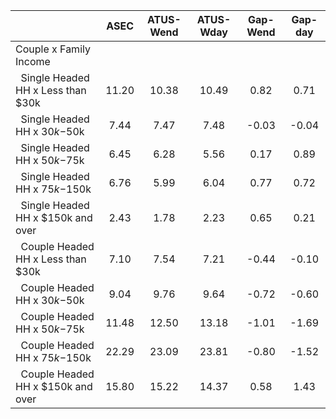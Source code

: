 
|                      |         ASEC |    ATUS-Wend |    ATUS-Wday |     Gap-Wend |      Gap-day |
| -------------------- | :----------: | :----------: | :----------: | :----------: | :----------: |
| Couple x Family Income |              |              |              |              |              |
| &nbsp;&nbsp;Single Headed HH x Less than $30k |        11.20 |        10.38 |        10.49 |         0.82 |         0.71 |
| &nbsp;&nbsp;Single Headed HH x $30k-$50k |         7.44 |         7.47 |         7.48 |        -0.03 |        -0.04 |
| &nbsp;&nbsp;Single Headed HH x $50k-$75k |         6.45 |         6.28 |         5.56 |         0.17 |         0.89 |
| &nbsp;&nbsp;Single Headed HH x $75k-$150k |         6.76 |         5.99 |         6.04 |         0.77 |         0.72 |
| &nbsp;&nbsp;Single Headed HH x $150k and over |         2.43 |         1.78 |         2.23 |         0.65 |         0.21 |
| &nbsp;&nbsp;Couple Headed HH x Less than $30k |         7.10 |         7.54 |         7.21 |        -0.44 |        -0.10 |
| &nbsp;&nbsp;Couple Headed HH x $30k-$50k |         9.04 |         9.76 |         9.64 |        -0.72 |        -0.60 |
| &nbsp;&nbsp;Couple Headed HH x $50k-$75k |        11.48 |        12.50 |        13.18 |        -1.01 |        -1.69 |
| &nbsp;&nbsp;Couple Headed HH x $75k-$150k |        22.29 |        23.09 |        23.81 |        -0.80 |        -1.52 |
| &nbsp;&nbsp;Couple Headed HH x $150k and over |        15.80 |        15.22 |        14.37 |         0.58 |         1.43 |

